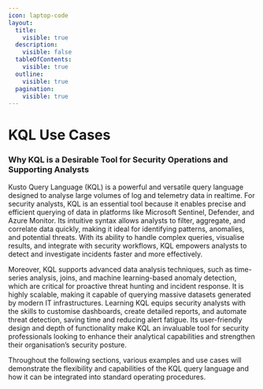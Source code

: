 ```yaml
---
icon: laptop-code
layout:
  title:
    visible: true
  description:
    visible: false
  tableOfContents:
    visible: true
  outline:
    visible: true
  pagination:
    visible: true
---
```


# KQL Use Cases

### **Why KQL is a Desirable Tool for Security Operations and Supporting Analysts**

Kusto Query Language (KQL) is a powerful and versatile query language designed to analyse large volumes of log and telemetry data in realtime. For security analysts, KQL is an essential tool because it enables precise and efficient querying of data in platforms like Microsoft Sentinel, Defender, and Azure Monitor. Its intuitive syntax allows analysts to filter, aggregate, and correlate data quickly, making it ideal for identifying patterns, anomalies, and potential threats. With its ability to handle complex queries, visualise results, and integrate with security workflows, KQL empowers analysts to detect and investigate incidents faster and more effectively.

Moreover, KQL supports advanced data analysis techniques, such as time-series analysis, joins, and machine learning-based anomaly detection, which are critical for proactive threat hunting and incident response. It is highly scalable, making it capable of querying massive datasets generated by modern IT infrastructures. Learning KQL equips security analysts with the skills to customise dashboards, create detailed reports, and automate threat detection, saving time and reducing alert fatigue. Its user-friendly design and depth of functionality make KQL an invaluable tool for security professionals looking to enhance their analytical capabilities and strengthen their organisation’s security posture.

Throughout the following sections, various examples and use cases will demonstrate the flexibility and capabilities of the KQL query language and how it can be integrated into standard operating procedures.
